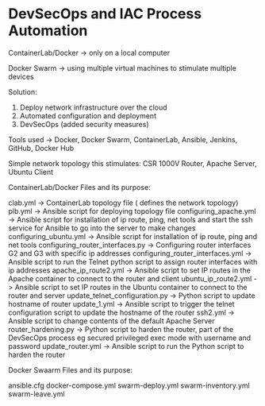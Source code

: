 # DevSecOps and IAC Process Automation

ContainerLab/Docker -> only on a local computer

Docker Swarm -> using multiple virtual machines to stimulate multiple devices

Solution:
1. Deploy network infrastructure over the cloud
2. Automated configuration and deployment
3. DevSecOps (added security measures)

Tools used -> Docker, Docker Swarm, ContainerLab, Ansible, Jenkins, GitHub, Docker Hub

Simple network topology this stimulates: CSR 1000V Router, Apache Server, Ubuntu Client


ContainerLab/Docker Files and its purpose:

clab.yml -> ContainerLab topology file ( defines the network topology)
plb.yml -> Ansible script for deploying topology file 
configuring_apache.yml -> Ansible script for installation of ip route, ping, net tools and start the ssh service for Ansible to go into the server to make changes
configuring_ubuntu.yml -> Ansible script for installation of ip route, ping and net tools
configuring_router_interfaces.py -> Configuring router interfaces G2 and G3 with specific ip addresses
configuring_router_interfaces.yml -> Ansible script to run the Telnet python script to assign router interfaces with ip addresses
apache_ip_route2.yml -> Ansible script to set IP routes in the Apache container to connect to the router and client
ubuntu_ip_route2.yml -> Ansible script to set IP routes in the Ubuntu container to connect to the router and server
update_telnet_configuration.py -> Python script to update hostname of router
update_1.yml -> Ansible script to trigger the telnet configuration script to update the hostname of the router
ssh2.yml -> Ansible script to change contents of the default Apache Server
router_hardening.py -> Python script to harden the router, part of the DevSecOps process eg secured privileged exec mode with username and password
update_router.yml -> Ansible script to run the Python script to harden the router


Docker Swaarm Files and its purpose:

ansible.cfg
docker-compose.yml
swarm-deploy.yml
swarm-inventory.yml
swarm-leave.yml
